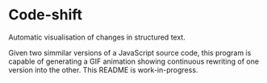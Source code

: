 # Code-shift
Automatic visualisation of changes in structured text.

Given two simmilar versions of a JavaScript source code, this program is capable of generating a GIF animation showing continuous rewriting of one version into the other.
This README is work-in-progress.
